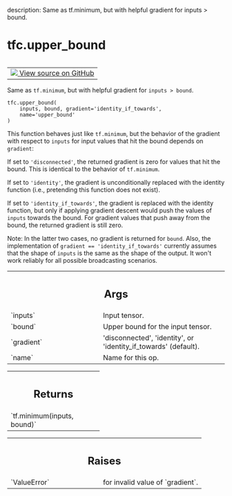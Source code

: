 description: Same as tf.minimum, but with helpful gradient for inputs > bound.

<div itemscope itemtype="http://developers.google.com/ReferenceObject">
<meta itemprop="name" content="tfc.upper_bound" />
<meta itemprop="path" content="Stable" />
</div>

# tfc.upper_bound

<!-- Insert buttons and diff -->

<table class="tfo-notebook-buttons tfo-api nocontent" align="left">
<td>
  <a target="_blank" href="https://github.com/tensorflow/compression/tree/master/tensorflow_compression/python/ops/math_ops.py#L27-L89">
    <img src="https://www.tensorflow.org/images/GitHub-Mark-32px.png" />
    View source on GitHub
  </a>
</td>
</table>



Same as `tf.minimum`, but with helpful gradient for `inputs > bound`.

<pre class="devsite-click-to-copy prettyprint lang-py tfo-signature-link">
<code>tfc.upper_bound(
    inputs, bound, gradient=&#x27;identity_if_towards&#x27;,
    name=&#x27;upper_bound&#x27;
)
</code></pre>



<!-- Placeholder for "Used in" -->

This function behaves just like `tf.minimum`, but the behavior of the gradient
with respect to `inputs` for input values that hit the bound depends on
`gradient`:

If set to `'disconnected'`, the returned gradient is zero for values that hit
the bound. This is identical to the behavior of `tf.minimum`.

If set to `'identity'`, the gradient is unconditionally replaced with the
identity function (i.e., pretending this function does not exist).

If set to `'identity_if_towards'`, the gradient is replaced with the identity
function, but only if applying gradient descent would push the values of
`inputs` towards the bound. For gradient values that push away from the bound,
the returned gradient is still zero.

Note: In the latter two cases, no gradient is returned for `bound`.
Also, the implementation of `gradient == 'identity_if_towards'` currently
assumes that the shape of `inputs` is the same as the shape of the output. It
won't work reliably for all possible broadcasting scenarios.

<!-- Tabular view -->
 <table class="responsive fixed orange">
<colgroup><col width="214px"><col></colgroup>
<tr><th colspan="2"><h2 class="add-link">Args</h2></th></tr>

<tr>
<td>
`inputs`
</td>
<td>
Input tensor.
</td>
</tr><tr>
<td>
`bound`
</td>
<td>
Upper bound for the input tensor.
</td>
</tr><tr>
<td>
`gradient`
</td>
<td>
'disconnected', 'identity', or 'identity_if_towards' (default).
</td>
</tr><tr>
<td>
`name`
</td>
<td>
Name for this op.
</td>
</tr>
</table>



<!-- Tabular view -->
 <table class="responsive fixed orange">
<colgroup><col width="214px"><col></colgroup>
<tr><th colspan="2"><h2 class="add-link">Returns</h2></th></tr>
<tr class="alt">
<td colspan="2">
`tf.minimum(inputs, bound)`
</td>
</tr>

</table>



<!-- Tabular view -->
 <table class="responsive fixed orange">
<colgroup><col width="214px"><col></colgroup>
<tr><th colspan="2"><h2 class="add-link">Raises</h2></th></tr>

<tr>
<td>
`ValueError`
</td>
<td>
for invalid value of `gradient`.
</td>
</tr>
</table>

